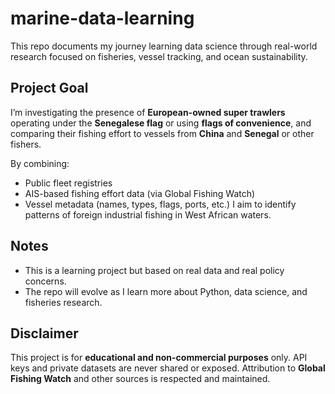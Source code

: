 # marine-data-learning

This repo documents my journey learning data science through real-world research focused on fisheries, vessel tracking, and ocean sustainability.

##  Project Goal

I’m investigating the presence of **European-owned super trawlers** operating under the **Senegalese flag** or using **flags of convenience**, and comparing their fishing effort to vessels from **China** and **Senegal** or other fishers.

By combining:
- Public fleet registries
- AIS-based fishing effort data (via Global Fishing Watch)
- Vessel metadata (names, types, flags, ports, etc.)
I aim to identify patterns of foreign industrial fishing in West African waters.

## Notes

- This is a learning project but based on real data and real policy concerns.
- The repo will evolve as I learn more about Python, data science, and fisheries research.

## Disclaimer

This project is for **educational and non-commercial purposes** only. API keys and private datasets are never shared or exposed. Attribution to **Global Fishing Watch** and other sources is respected and maintained.
